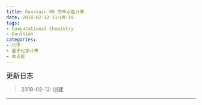 ```yaml
---
title: Gaussain 09 的单点能计算
date: 2018-02-12 11:09:19
tags: 
- Computational Chemistry
- Gaussian
categories:
- 化学
- 量子化学计算
- 单点能
---
```


<font  size=4 face="黑体">更新日志</font> 

> 2018-02-12: 创建

---


